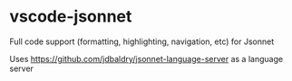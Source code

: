 # vscode-jsonnet

Full code support (formatting, highlighting, navigation, etc) for Jsonnet

Uses <https://github.com/jdbaldry/jsonnet-language-server> as a language server
